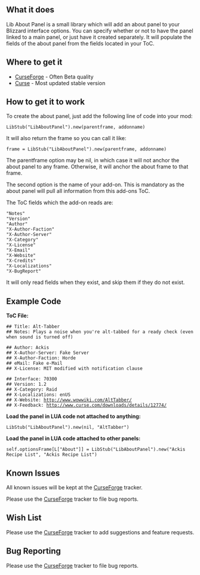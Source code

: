 
What it does
------------

Lib About Panel is a small library which will add an about panel to your Blizzard interface options. You can specify whether or not to have the panel linked to a main panel, or just have it created separately. It will populate the fields of the about panel from the fields located in your ToC.

Where to get it
---------------

-   [CurseForge] - Often Beta quality
-   [Curse] - Most updated stable version

How to get it to work
---------------------

To create the about panel, just add the following line of code into your
mod:

`LibStub("LibAboutPanel").new(parentframe, addonname)`

It will also return the frame so you can call it like:

`frame = LibStub("LibAboutPanel").new(parentframe, addonname)`

The parentframe option may be nil, in which case it will not anchor the
about panel to any frame. Otherwise, it will anchor the about frame to
that frame.

The second option is the name of your add-on. This is mandatory as the
about panel will pull all information from this add-ons ToC.

The ToC fields which the add-on reads are:

 `"Notes"`  
 `"Version"`  
 `"Author"`  
 `"X-Author-Faction"`  
 `"X-Author-Server"`  
 `"X-Category"`  
 `"X-License"`  
 `"X-Email"`  
 `"X-Website"`  
 `"X-Credits"`  
 `"X-Localizations"`  
 `"X-BugReport"`  

It will only read fields when they exist, and skip them if they do not exist.

Example Code
------------

**ToC File:**

 `## Title: Alt-Tabber`  
 `## Notes: Plays a noise when you're alt-tabbed for a ready check (even when sound is turned off)`  

 `## Author: Ackis`  
 `## X-Author-Server: Fake Server`  
 `## X-Author-Faction: Horde`  
 `## eMail: Fake e-Mail`  
 `## X-License: MIT modified with notification clause`  
  
 `## Interface: 70300`  
 `## Version: 1.2`  
 `## X-Category: Raid`  
 `## X-Localizations: enUS`  
 `## X-Website: `[`http://www.wowwiki.com/AltTabber/`]  
 `## X-Feedback: `[`http://www.curse.com/downloads/details/12774/`]

**Load the panel in LUA code not attached to anything:**

`LibStub("LibAboutPanel").new(nil, "AltTabber")`

**Load the panel in LUA code attached to other panels:**

`self.optionsFrame[L["About"]] = LibStub("LibAboutPanel").new("Ackis Recipe List", "Ackis Recipe List")`

Known Issues
------------
All known issues will be kept at the [CurseForge][1] tracker.

Please use the [CurseForge][1] tracker to file bug reports.

Wish List
---------

Please use the [CurseForge][1] tracker to add suggestions and feature
requests.

Bug Reporting
-------------

Please use the [CurseForge][1] tracker to file bug reports.

  [CurseForge]: http://wow.curseforge.com/projects/libaboutpanel/files/
  [Curse]: http://wow.curse.com/downloads/wow-addons/details/libaboutpanel.aspx
  [`http://www.wowwiki.com/AltTabber/`]: http://www.wowwiki.com/AltTabber/
  [`http://www.curse.com/downloads/details/12774/`]: http://www.curse.com/downloads/details/12774/
  [1]: http://wow.curseforge.com/projects/libaboutpanel/tickets/
